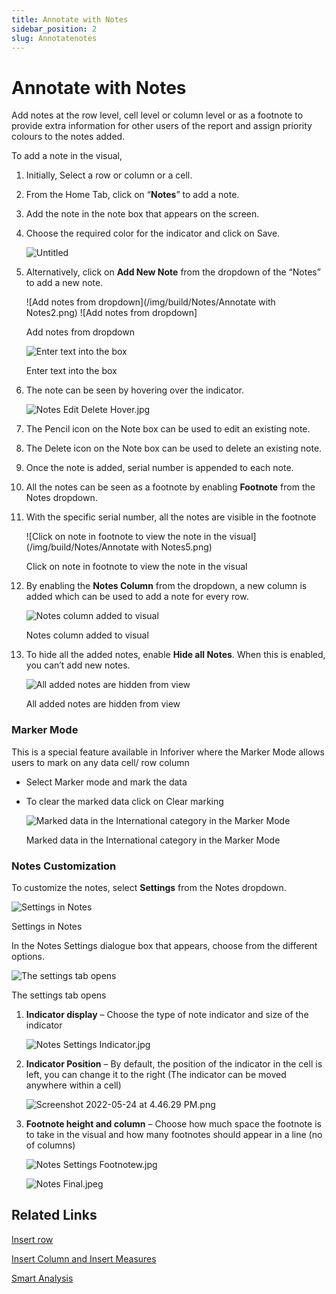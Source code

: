 ```yaml
---
title: Annotate with Notes
sidebar_position: 2
slug: Annotatenotes
---
```


# Annotate with Notes

Add notes at the row level, cell level or column level or as a footnote to provide extra information for other users of the report and assign priority colours to the notes added.

To add a note in the visual,

1. Initially, Select a row or column or a cell.
2. From the Home Tab, click on “**Notes**” to add a note.
3. Add the note in the note box that appears on the screen.
4. Choose the required color for the indicator and click on Save.
    
    ![Untitled](/img/build/Notes/AnnotatewithNotes1.png)

5. Alternatively, click on **Add New Note** from the dropdown of the “Notes” to add a new note.

    ![Add notes from dropdown](/img/build/Notes/Annotate with Notes2.png)
    ![Add notes from dropdown]
    
    Add notes from dropdown
    
    ![Enter text into the box](/img/build/Notes/AnnotatewithNotes3.jpg)
    
    Enter text into the box
    
6. The note can be seen by hovering over the indicator.
    
    ![Notes Edit Delete Hover.jpg](/img/build/Notes/AnnotatewithNotes4.jpg)
    
7. The Pencil icon on the Note box can be used to edit an existing note.
8. The Delete icon on the Note box can be used to delete an existing note.
9. Once the note is added, serial number is appended to each note. 
10. All the notes can be seen as a footnote by enabling **Footnote** from the Notes dropdown.
11. With the specific serial number, all the notes are visible in the footnote
    
    ![Click on note in footnote to view the note in the visual](/img/build/Notes/Annotate with Notes5.png)
    
    Click on note in footnote to view the note in the visual 
    
12. By enabling the **Notes Column** from the dropdown, a new column is added which can be used to add a note for every row. 
    
    ![Notes column added to visual](/img/build/Notes/AnnotatewithNotes6.png)
    
    Notes column added to visual
    
13. To hide all the added notes, enable **Hide all Notes**. When this is enabled, you can’t add new notes.
    
    ![All added notes are hidden from view](/img/build/Notes/AnnotatewithNotes7.png)
    
    All added notes are hidden from view
    

### Marker Mode

This is a special feature available in Inforiver where the Marker Mode allows users to mark on any data cell/ row column

- Select Marker mode and mark the data
- To clear the marked data click on Clear marking
    
    ![Marked data in the International category in the Marker Mode ](/img/build/Notes/AnnotatewithNotes8.png)
    
    Marked data in the International category in the Marker Mode 
    

### Notes Customization

To customize the notes, select **Settings** from the Notes dropdown.

![Settings in Notes](/img/build/Notes/AnnotatewithNotes9.png)

Settings in Notes

In the Notes Settings dialogue box that appears, choose from the different options.

![The settings tab opens ](/img/build/Notes/AnnotatewithNotes10.png)

The settings tab opens 

1. **Indicator display** – Choose the type of note indicator and size of the indicator
    
    ![Notes Settings Indicator.jpg](/img/build/Notes/AnnotatewithNotes11.jpg)
    
2. **Indicator Position** – By default, the position of the indicator in the cell is left, you can change it to the right (The indicator can be moved anywhere within a cell)
    
    ![Screenshot 2022-05-24 at 4.46.29 PM.png](/img/build/Notes/AnnotatewithNotes12.png)
    
3. **Footnote height and column** – Choose how much space the footnote is to take in the visual and how many footnotes should appear in a line (no of columns)
    
    ![Notes Settings Footnotew.jpg](/img/build/Notes/AnnotatewithNotes13.jpg)
    
    ![Notes Final.jpeg](/img/build/Notes/AnnotatewithNotes14.jpeg)
    

## Related Links

[Insert row](/visual/insert-row)

[Insert Column and Insert Measures](/visual/insert-column-and-insert-measures)

[Smart Analysis](analyze/Smartanalysis)